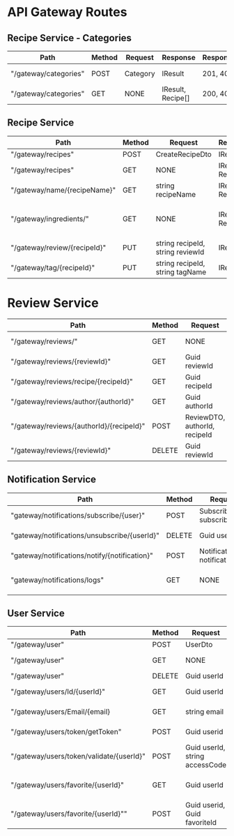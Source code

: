 # API Gateway Routes

## Recipe Service - Categories

| Path                  | Method | Request  | Response          | ResponseCodes | Description        |
| --------------------- | ------ | -------- | ----------------- | ------------- | ------------------ |
| "/gateway/categories" | POST   | Category | IResult           | 201, 400      | Add category       |
| "/gateway/categories" | GET    | NONE     | IResult, Recipe[] | 200, 404      | Get all categories |

## Recipe Service

| Path                         | Method | Request                          | Response          | ResponseCodes | Description                      |
| ---------------------------- | ------ | -------------------------------- | ----------------- | ------------- | -------------------------------- |
| "/gateway/recipes"           | POST   | CreateRecipeDto                  | IResult           | 201, 400      | Add recipe                       |
| "/gateway/recipes"           | GET    | NONE                             | IResult, Recipe[] | 200, 404      | Get all recipes                  |
| "/gateway/name/{recipeName}" | GET    | string recipeName                | IResult, Recipe   | 200, 404      | Get recipe by name               |
| "/gateway/ingredients/"      | GET    | NONE                             | IResult, Recipe[] | 200, 404      | Get all recipes with ingredients |
| "/gateway/review/{recipeId}" | PUT    | string recipeId, string reviewId | IResult           | 200, 404      | Add review to recipe             |
| "/gateway/tag/{recipeId}"    | PUT    | string recipeId, string tagName  | IResult           | 200, 404      | Add tag to recipe                |

# Review Service

| **Path**                         | **Method** | **Request**                                 | **Response** | **ResponseCodes** | **Description**                           |
| -------------------------------- | ---------- | ------------------------------------------- | ------------ | ----------------- | ----------------------------------------- |
| "/gateway/reviews/"                      | GET        | NONE                                        | Review[]     | 200               | Get all reviews                           |
| "/gateway/reviews/{reviewId}"            | GET        | Guid reviewId                               | Review       | 200, 404          | Get review by id                          |
| "/gateway/reviews/recipe/{recipeId}"     | GET        | Guid recipeId                               | Review[]     | 200, 404          | Get reviews by recipe id                  |
| "/gateway/reviews/author/{authorId}"     | GET        | Guid authorId                               | Review[]     | 200, 404          | Get reviews by author id                  |
| "/gateway/reviews/{authorId}/{recipeId}" | POST       | ReviewDTO, authorId, recipeId               | NONE         | 201, 400          | Add new review                            |
| "/gateway/reviews/{reviewId}"            | DELETE     | Guid reviewId                               | NONE         | 200, 404          | Delete review                             |

## Notification Service

| **Path**                      | **Method** | **Request**  | **Response**    | **ResponseCodes** | **Description**           |
| ----------------------------- | ---------- | ------------ | --------------- | ----------------- | ------------------------- |
| "gateway/notifications/subscribe/{user}" | POST       | SubscriberDto subscriber  | NONE            | 200, 404          | Subscribe user            |
| "gateway/notifications/unsubscribe/{userId}"      | DELETE     | Guid userId  | NONE            | 200, 400          | Unsubscribe user          |
| "gateway/notifications/notify/{notification}"       | POST       | NotificationDto notification| NONE            | 200, 400          | Notify subscribers        |
| "gateway/notifications/logs"              | GET        | NONE         | NotificationLog[] | 200, 404               | Get all notification logs |


## User Service

| **Path**                      | **Method** | **Request**  | **Response**    | **ResponseCodes** | **Description**                               |
| ---------------------------- | ------ | -------------------------------- | ----------------- | ------------- | -------------------------------- |
| "/gateway/user"              | POST   | UserDto                          | IResult           | 201, 400      | Add User                         |
| "/gateway/user"              | GET    | NONE                             | IResult, user[]   | 200, 404      | Get all users                    |
| "/gateway/user"              | DELETE | Guid userId                      | IResult           | 200, 404      | Delete user                      |
| "/gateway/users/Id/{userId}" | GET    | Guid userId                      | IResult, user     | 200, 404      | Get user by id                   |
| "/gateway/users/Email/{email}| GET    | string email                     | IResult, user     | 200, 404      | Get user by email                |
| "/gateway/users/token/getToken"| POST | Guid userid                      | IResult, token    | 201, 404      | Add token to user                |
| "/gateway/users/token/validate/{userId}"| POST | Guid userId, string accessCode | IResult, bool | 200, 401      | Validate user token           |
| "/gateway/users/favorite/{userId}"| GET | Guid userId                    | IResult, Guid[]    | 200, 404      | Get favorites from user          |
| "/gateway/users/favorite/{userId}""| POST | Guid userid, Guid favoriteId | IResult           | 201, 404      | Add favorite to user             |


